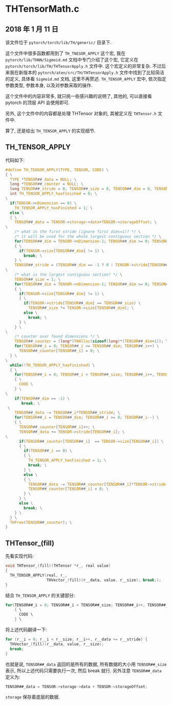 # THTensorMath.c

## 2018 年 1 月 11 日

该文件位于 `pytorch/torch/lib/TH/generic/` 目录下.

这个文件中很多函数都用到了 `TH_TNESOR_APPLY` 这个宏, 我在 `pytorch/lib/THNN/Sigmoid.md` 文档中专门介绍了这个宏, 它定义在 `pytorch/torch/lib/TH/THTensorApply.h` 文件中. 这个宏定义的非常复杂. 不过后来我在新版本的 `pytorch/aten/src/TH/THTensorApply.h` 文件中找到了比较简洁的定义, 具体看 `Sigmoid.md` 文档, 这里不再赘述. `TH_TENSOR_APPLY` 宏中, 依次指定参数类型, 参数本身, 以及对参数采取的操作.

这个文件中的内容非常多, 就只挑一些感兴趣的说明了, 其他的, 可以直接看 pytorch 的顶层 API 会使用即可.

另外, 这个文件中的内容都是处理 THTensor 对象的, 其被定义在 `THTensor.h` 文件中.

算了, 还是给出 `TH_TENSOR_APPLY` 的实现细节.



## TH_TENSOR_APPLY 

代码如下:

```c
#define TH_TENSOR_APPLY(TYPE, TENSOR, CODE) \
{ \
  TYPE *TENSOR##_data = NULL; \
  long *TENSOR##_counter = NULL; \
  long TENSOR##_stride = 0, TENSOR##_size = 0, TENSOR##_dim = 0, TENSOR##_i; \
  int TH_TENSOR_APPLY_hasFinished = 0; \
\
  if(TENSOR->nDimension == 0) \
    TH_TENSOR_APPLY_hasFinished = 1; \
  else \
  { \
    TENSOR##_data = TENSOR->storage->data+TENSOR->storageOffset; \
\
    /* what is the first stride (ignore first dims=1)? */ \
    /* it will be used for the whole largest contiguous section */ \
    for(TENSOR##_dim = TENSOR->nDimension-1; TENSOR##_dim >= 0; TENSOR##_dim--) \
    { \
      if(TENSOR->size[TENSOR##_dim] != 1) \
        break; \
    } \
    TENSOR##_stride = (TENSOR##_dim == -1 ? 0 : TENSOR->stride[TENSOR##_dim]); \
\
    /* what is the largest contiguous section? */ \
    TENSOR##_size = 1; \
    for(TENSOR##_dim = TENSOR->nDimension-1; TENSOR##_dim >= 0; TENSOR##_dim--) \
    { \
      if(TENSOR->size[TENSOR##_dim] != 1) \
      { \
        if(TENSOR->stride[TENSOR##_dim] == TENSOR##_size) \
          TENSOR##_size *= TENSOR->size[TENSOR##_dim]; \
        else \
          break; \
      } \
    } \
\
    /* counter over found dimensions */ \
    TENSOR##_counter = (long*)THAlloc(sizeof(long)*(TENSOR##_dim+1)); \
    for(TENSOR##_i = 0; TENSOR##_i <= TENSOR##_dim; TENSOR##_i++) \
      TENSOR##_counter[TENSOR##_i] = 0; \
  } \
\
  while(!TH_TENSOR_APPLY_hasFinished) \
  { \
    for(TENSOR##_i = 0; TENSOR##_i < TENSOR##_size; TENSOR##_i++, TENSOR##_data += TENSOR##_stride) /* 0 et pas TENSOR##_dim! */ \
    { \
      CODE \
    } \
\
    if(TENSOR##_dim == -1) \
       break; \
 \
    TENSOR##_data -= TENSOR##_i*TENSOR##_stride; \
    for(TENSOR##_i = TENSOR##_dim; TENSOR##_i >= 0; TENSOR##_i--) \
    { \
      TENSOR##_counter[TENSOR##_i]++; \
      TENSOR##_data += TENSOR->stride[TENSOR##_i]; \
\
      if(TENSOR##_counter[TENSOR##_i]  == TENSOR->size[TENSOR##_i]) \
      { \
        if(TENSOR##_i == 0) \
        { \
          TH_TENSOR_APPLY_hasFinished = 1; \
          break; \
        } \
        else \
        { \
          TENSOR##_data -= TENSOR##_counter[TENSOR##_i]*TENSOR->stride[TENSOR##_i]; \
          TENSOR##_counter[TENSOR##_i] = 0; \
        } \
      } \
      else \
        break; \
    } \
  } \
  THFree(TENSOR##_counter); \
}
```



## THTensor_(fill)

先看实现代码:

```c
void THTensor_(fill)(THTensor *r_, real value)
{
  TH_TENSOR_APPLY(real, r_,
                  THVector_(fill)(r__data, value, r__size); break;);
}
```

结合 `TH_TENSOR_APPLY` 的关键部分:

```c
for(TENSOR##_i = 0; TENSOR##_i < TENSOR##_size; TENSOR##_i++, TENSOR##_data += TENSOR##_stride) /* 0 et pas TENSOR##_dim! */ \
    { \
      CODE \
    } \
```

将上述代码翻译一下:

```c
for (r__i = 0; r__i < r__size; r__i++, r__data += r__stride) {
  THVector_(fill)(r__data, value, r__size);
  break;
}
```

也就是说, `TENSOR##_data` 返回的是所有的数据, 所有数据的大小用 `TENSOR##_size` 表示, 所以上述代码只需要执行一次, 然后 break 就行. 另外注意 `TENSOR##_data` 定义为:

```c
TENSOR##_data = TENSOR->storage->data + TENSOR->storageOffset;
```

`storage` 保存着底层的数据. 